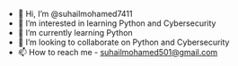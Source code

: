 - 👋 Hi, I’m @suhailmohamed7411
- 👀 I’m interested in learning Python and Cybersecurity
- 🌱 I’m currently learning Python
- 💞️ I’m looking to collaborate on Python and Cybersecurity
- 📫 How to reach me - suhailmohamed501@gmail.com

<!---
suhailmohamed7411/suhailmohamed7411 is a ✨ special ✨ repository because its `README.md` (this file) appears on your GitHub profile.
You can click the Preview link to take a look at your changes.
--->

